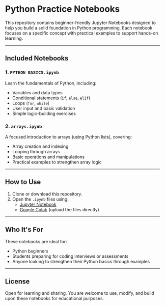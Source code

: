 # Python Practice Notebooks

This repository contains beginner-friendly Jupyter Notebooks designed to help you build a solid foundation in Python programming. Each notebook focuses on a specific concept with practical examples to support hands-on learning.

---

## Included Notebooks

### 1. `PYTHON BASICS.ipynb`
Learn the fundamentals of Python, including:
- Variables and data types  
- Conditional statements (`if`, `else`, `elif`)  
- Loops (`for`, `while`)  
- User input and basic validation  
- Simple logic-building exercises

### 2. `arrays.ipynb`
A focused introduction to arrays (using Python lists), covering:
- Array creation and indexing  
- Looping through arrays  
- Basic operations and manipulations  
- Practical examples to strengthen array logic

---

## How to Use
1. Clone or download this repository.
2. Open the `.ipynb` files using:
   - [Jupyter Notebook](https://jupyter.org/)
   - [Google Colab](https://colab.research.google.com/) (upload the files directly)

---

## Who It's For
These notebooks are ideal for:
- Python beginners  
- Students preparing for coding interviews or assessments  
- Anyone looking to strengthen their Python basics through examples

---

## License
Open for learning and sharing. You are welcome to use, modify, and build upon these notebooks for educational purposes.

